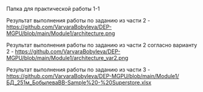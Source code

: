 Папка для практической работы 1-1

Результат выполнения работы по заданию из части 2 - https://github.com/VarvaraBobyleva/DEP-MGPU/blob/main/Module1/architecture.png

Результат выполнения работы по заданию из части 2 согласно варианту 2 - https://github.com/VarvaraBobyleva/DEP-MGPU/blob/main/Module1/architecture_var2.png

Результат выполнения работы по заданию из части 3 - https://github.com/VarvaraBobyleva/DEP-MGPU/blob/main/Module1/БД_251м_БобылеваВВ-Sample%20-%20Superstore.xlsx
